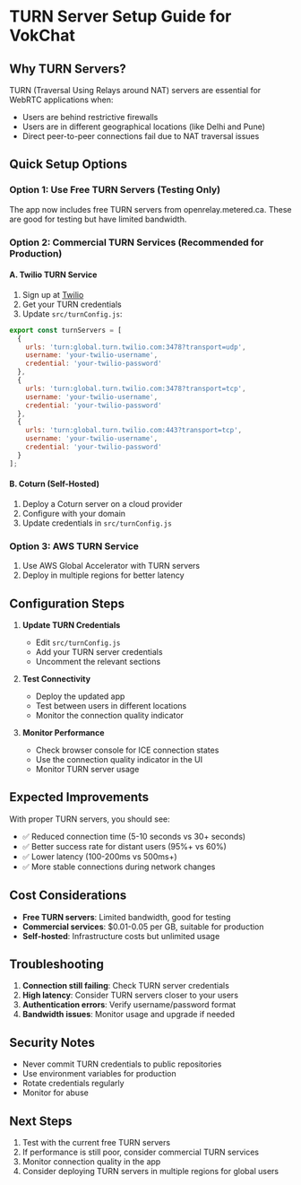 # TURN Server Setup Guide for VokChat

## Why TURN Servers?

TURN (Traversal Using Relays around NAT) servers are essential for WebRTC applications when:
- Users are behind restrictive firewalls
- Users are in different geographical locations (like Delhi and Pune)
- Direct peer-to-peer connections fail due to NAT traversal issues

## Quick Setup Options

### Option 1: Use Free TURN Servers (Testing Only)
The app now includes free TURN servers from openrelay.metered.ca. These are good for testing but have limited bandwidth.

### Option 2: Commercial TURN Services (Recommended for Production)

#### A. Twilio TURN Service
1. Sign up at [Twilio](https://www.twilio.com/)
2. Get your TURN credentials
3. Update `src/turnConfig.js`:

```javascript
export const turnServers = [
  {
    urls: 'turn:global.turn.twilio.com:3478?transport=udp',
    username: 'your-twilio-username',
    credential: 'your-twilio-password'
  },
  {
    urls: 'turn:global.turn.twilio.com:3478?transport=tcp',
    username: 'your-twilio-username',
    credential: 'your-twilio-password'
  },
  {
    urls: 'turn:global.turn.twilio.com:443?transport=tcp',
    username: 'your-twilio-username',
    credential: 'your-twilio-password'
  }
];
```

#### B. Coturn (Self-Hosted)
1. Deploy a Coturn server on a cloud provider
2. Configure with your domain
3. Update credentials in `src/turnConfig.js`

### Option 3: AWS TURN Service
1. Use AWS Global Accelerator with TURN servers
2. Deploy in multiple regions for better latency

## Configuration Steps

1. **Update TURN Credentials**
   - Edit `src/turnConfig.js`
   - Add your TURN server credentials
   - Uncomment the relevant sections

2. **Test Connectivity**
   - Deploy the updated app
   - Test between users in different locations
   - Monitor the connection quality indicator

3. **Monitor Performance**
   - Check browser console for ICE connection states
   - Use the connection quality indicator in the UI
   - Monitor TURN server usage

## Expected Improvements

With proper TURN servers, you should see:
- ✅ Reduced connection time (5-10 seconds vs 30+ seconds)
- ✅ Better success rate for distant users (95%+ vs 60%)
- ✅ Lower latency (100-200ms vs 500ms+)
- ✅ More stable connections during network changes

## Cost Considerations

- **Free TURN servers**: Limited bandwidth, good for testing
- **Commercial services**: $0.01-0.05 per GB, suitable for production
- **Self-hosted**: Infrastructure costs but unlimited usage

## Troubleshooting

1. **Connection still failing**: Check TURN server credentials
2. **High latency**: Consider TURN servers closer to your users
3. **Authentication errors**: Verify username/password format
4. **Bandwidth issues**: Monitor usage and upgrade if needed

## Security Notes

- Never commit TURN credentials to public repositories
- Use environment variables for production
- Rotate credentials regularly
- Monitor for abuse

## Next Steps

1. Test with the current free TURN servers
2. If performance is still poor, consider commercial TURN services
3. Monitor connection quality in the app
4. Consider deploying TURN servers in multiple regions for global users 